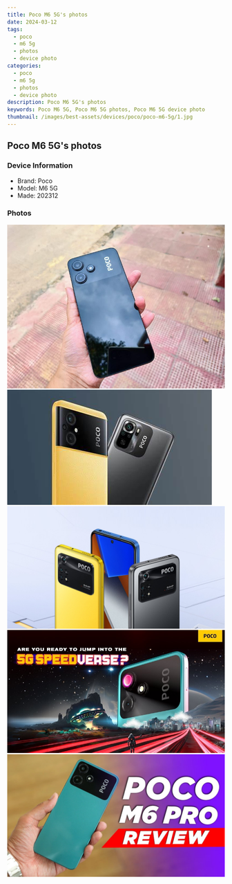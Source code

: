 ```yaml
---
title: Poco M6 5G's photos
date: 2024-03-12
tags: 
  - poco
  - m6 5g
  - photos
  - device photo
categories: 
  - poco
  - m6 5g
  - photos
  - device photo
description: Poco M6 5G's photos
keywords: Poco M6 5G, Poco M6 5G photos, Poco M6 5G device photo
thumbnail: /images/best-assets/devices/poco/poco-m6-5g/1.jpg
---
```


## Poco M6 5G's photos

### Device Information

- Brand: Poco
- Model: M6 5G
- Made: 202312

### Photos

![/images/best-assets/devices/poco/poco-m6-5g/1.jpg](/images/best-assets/devices/poco/poco-m6-5g/1.jpg)
![/images/best-assets/devices/poco/poco-m6-5g/2.jpg](/images/best-assets/devices/poco/poco-m6-5g/2.jpg)
![/images/best-assets/devices/poco/poco-m6-5g/3.jpg](/images/best-assets/devices/poco/poco-m6-5g/3.jpg)
![/images/best-assets/devices/poco/poco-m6-5g/4.jpg](/images/best-assets/devices/poco/poco-m6-5g/4.jpg)
![/images/best-assets/devices/poco/poco-m6-5g/5.jpg](/images/best-assets/devices/poco/poco-m6-5g/5.jpg)
